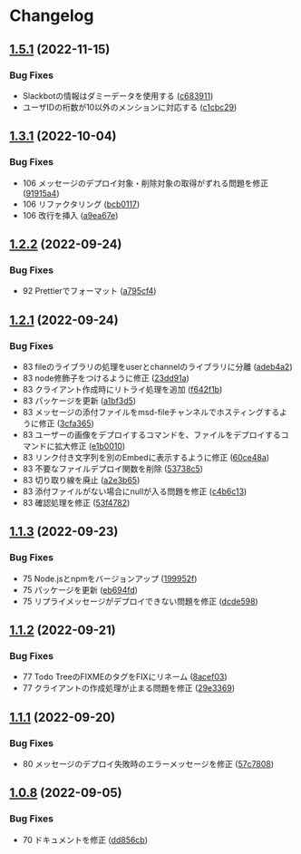 # Changelog

## [1.5.1](https://github.com/revoltage-inc/msd-cli/compare/v1.5.0...v1.5.1) (2022-11-15)


### Bug Fixes

* Slackbotの情報はダミーデータを使用する ([c683911](https://github.com/revoltage-inc/msd-cli/commit/c683911e2f06ad4823a65a6324d7c3bf3a7e8213))
* ユーザIDの桁数が10以外のメンションに対応する ([c1cbc29](https://github.com/revoltage-inc/msd-cli/commit/c1cbc295631b943d17303496303df53b46da9fef))

## [1.3.1](https://github.com/revoltage-inc/msd-cli/compare/v1.3.0...v1.3.1) (2022-10-04)


### Bug Fixes

* 106 メッセージのデプロイ対象・削除対象の取得がずれる問題を修正 ([91915a4](https://github.com/revoltage-inc/msd-cli/commit/91915a4876f745fc8d35cf6a16777cd27124a2e0))
* 106 リファクタリング ([bcb0117](https://github.com/revoltage-inc/msd-cli/commit/bcb0117225f05b0edd65f1d37cbc9080cbee9175))
* 106 改行を挿入 ([a9ea67e](https://github.com/revoltage-inc/msd-cli/commit/a9ea67e80361bd9c6fe1f0ad42ac11874a084525))

## [1.2.2](https://github.com/revoltage-inc/msd-cli/compare/v1.2.1...v1.2.2) (2022-09-24)


### Bug Fixes

* 92 Prettierでフォーマット ([a795cf4](https://github.com/revoltage-inc/msd-cli/commit/a795cf40cd1e21e28d84f59e4669ea850c57224f))

## [1.2.1](https://github.com/revoltage-inc/msd-cli/compare/v1.2.0...v1.2.1) (2022-09-24)


### Bug Fixes

* 83 fileのライブラリの処理をuserとchannelのライブラリに分離 ([adeb4a2](https://github.com/revoltage-inc/msd-cli/commit/adeb4a2d932b6088b7bd7fc88e306cf7c8bfad0e))
* 83 node修飾子をつけるように修正 ([23dd91a](https://github.com/revoltage-inc/msd-cli/commit/23dd91a0142443c9bef2e37f836c43e571fe4ae3))
* 83 クライアント作成時にリトライ処理を追加 ([f642f1b](https://github.com/revoltage-inc/msd-cli/commit/f642f1b785e156eac1834ab7bb2704d76a810461))
* 83 パッケージを更新 ([a1bf3d5](https://github.com/revoltage-inc/msd-cli/commit/a1bf3d59d5d61aa29fd72ec5f40cf541e9e49c29))
* 83 メッセージの添付ファイルをmsd-fileチャンネルでホスティングするように修正 ([3cfa365](https://github.com/revoltage-inc/msd-cli/commit/3cfa3659e24fc90922124d7f636ccda2c5652bbf))
* 83 ユーザーの画像をデプロイするコマンドを、ファイルをデプロイするコマンドに拡大修正 ([e1b0010](https://github.com/revoltage-inc/msd-cli/commit/e1b001066f51af4b1498f740f8074a7f87f219f8))
* 83 リンク付き文字列を別のEmbedに表示するように修正 ([60ce48a](https://github.com/revoltage-inc/msd-cli/commit/60ce48a0ed356f2aa4aa652965c04ed619ee77ae))
* 83 不要なファイルデプロイ関数を削除 ([53738c5](https://github.com/revoltage-inc/msd-cli/commit/53738c52c3dc2178bd4e9fd99e66dcd5221ed306))
* 83 切り取り線を廃止 ([a2e3b65](https://github.com/revoltage-inc/msd-cli/commit/a2e3b65538d3205696329d3d5cb6820bbc6991da))
* 83 添付ファイルがない場合にnullが入る問題を修正 ([c4b6c13](https://github.com/revoltage-inc/msd-cli/commit/c4b6c13f6b10280880f8d279584ca6bb39664f37))
* 83 確認処理を修正 ([53f4782](https://github.com/revoltage-inc/msd-cli/commit/53f4782e96eb9eeb8b8593a74b92e3de2de1f0f1))

## [1.1.3](https://github.com/revoltage-inc/msd-cli/compare/v1.1.2...v1.1.3) (2022-09-23)


### Bug Fixes

* 75 Node.jsとnpmをバージョンアップ ([199952f](https://github.com/revoltage-inc/msd-cli/commit/199952ffd3605d229a53611616211d361d1acf71))
* 75 パッケージを更新 ([eb694fd](https://github.com/revoltage-inc/msd-cli/commit/eb694fdb14ecb1d826242e1d64807871d8eb44dd))
* 75 リプライメッセージがデプロイできない問題を修正 ([dcde598](https://github.com/revoltage-inc/msd-cli/commit/dcde59874bbb44e324d116ba7388d4ff8731d903))

## [1.1.2](https://github.com/revoltage-inc/msd-cli/compare/v1.1.1...v1.1.2) (2022-09-21)


### Bug Fixes

* 77 Todo TreeのFIXMEのタグをFIXにリネーム ([8acef03](https://github.com/revoltage-inc/msd-cli/commit/8acef033f1c9bdc21ad550eb3a409f20264113fa))
* 77 クライアントの作成処理が止まる問題を修正 ([29e3369](https://github.com/revoltage-inc/msd-cli/commit/29e3369c5f3186556ab886ecef55668f2e592124))

## [1.1.1](https://github.com/revoltage-inc/msd-cli/compare/v1.1.0...v1.1.1) (2022-09-20)


### Bug Fixes

* 80 メッセージのデプロイ失敗時のエラーメッセージを修正 ([57c7808](https://github.com/revoltage-inc/msd-cli/commit/57c7808b4fb36f6657d7ecee0223a5e40b6ca890))

## [1.0.8](https://github.com/revoltage-inc/msd-cli/compare/v1.0.7...v1.0.8) (2022-09-05)


### Bug Fixes

* 70 ドキュメントを修正 ([dd856cb](https://github.com/revoltage-inc/msd-cli/commit/dd856cb05ed5e50f8f090e6f404f823e5540a41c))
